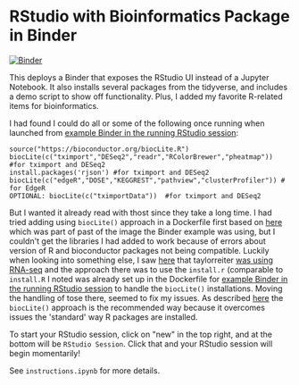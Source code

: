 # RStudio with Bioinformatics Package in Binder 

[![Binder](http://mybinder.org/badge.svg)](http://mybinder.org/v2/gh/fomightez/dockerfile-rstudio/master)

This deploys a Binder that exposes the
RStudio UI instead of a Jupyter Notebook. It also installs
several packages from the tidyverse, and includes a demo
script to show off functionality.  Plus, I added my favorite R-related items for bioinformatics.

I had found I could do all or some of the following once running when launched from [example Binder in the running RStudio session](https://github.com/binder-examples/dockerfile-rstudio):

    source("https://bioconductor.org/biocLite.R")
    biocLite(c("tximport","DESeq2","readr","RColorBrewer","pheatmap")) #for tximport and DESeq2 
    install.packages('rjson') #for tximport and DESeq2 
    biocLite(c("edgeR","DOSE","KEGGREST","pathview","clusterProfiler")) # for EdgeR
    OPTIONAL: biocLite(c("tximportData"))  #for tximport and DESeq2 

But I wanted it already read with thost since they take a long time. I had tried adding using `biocLite()` approach in a Dockerfile first based on [here](https://hub.docker.com/r/rocker/geospatial/~/dockerfile/) which was part of past of the image the Binder example was using, but I couldn't get the libraries I had added to work because of errors about version of R and bioconductor packages not being compatible. Luckily when looking into something else, I saw [here](https://github.com/binder-examples/dockerfile-r/network) that taylorreiter [was using RNA-seq](https://github.com/taylorreiter/dockerfile-r) and the approach there was to use the `install.r` (comparable to `install.R` I noted was already set up in the Dockerfile for [example Binder in the running RStudio session](https://github.com/binder-examples/dockerfile-rstudio) to handle the `biocLite()` installations. Moving the handling of tose there, seemed to fix my issues. As described [here](https://www.bioconductor.org/install/#why-biocLite) the `biocLite()` approach is the recommended way because it overcomes issues the 'standard' way R packages are installed.

To start your RStudio session, click on "new" in the top right,
and at the bottom will be `RStudio Session`.
Click that and your RStudio session will begin momentarily!

See `instructions.ipynb` for more details.


